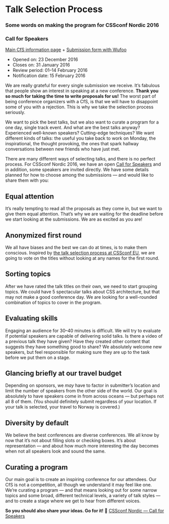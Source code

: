 # Talk Selection Process
### Some words on making the program for CSSconf Nordic 2016

### Call for Speakers

[Main CfS information page](http://cssconf.no/call-for-speakers) + [Submission form with Wufoo](https://cssconfno.wufoo.eu/forms/call-for-speakers/)

* Opened on: 23 December 2016
* Closes on: 31 January 2016
* Review period: 01–14 February 2016
* Notification date: 15 February 2016

We are really grateful for every single submission we receive. It’s fabulous that people show an interest in speaking at a new conference. **Thank you so much for taking the time to write proposals for us!** The worst part of being conference organizers with a CfS, is that we will have to disappoint some of you with a rejection. This is why we take the selection process seriously.

We want to pick the best talks, but we also want to curate a program for a one day, single track event. And what are the best talks anyway? Experienced well-known speakers? Cutting-edge techniques? We want different kinds of talks: the useful you take back to work on Monday, the inspirational, the thought provoking, the ones that spark hallway conversations between new friends who have just met.

There are many different ways of selecting talks, and there is no perfect process. For CSSconf Nordic 2016, we have an open [Call for Speakers](http://cssconf.no/call-for-speakers) and in addition, some speakers are invited directly. We have some details planned for how to choose among the submissions — and would like to share them with you:

## Equal attention
It’s really tempting to read all the proposals as they come in, but we want to give them equal attention. That’s why we are waiting for the deadline before we start looking at the submissions. We are as excited as you are!

## Anonymized first round
We all have biases and the best we can do at times, is to make them conscious. Inspired by [the talk selection process at CSSconf EU](http://blog.cssconf.eu/2015/08/15/a-talk-selection-process-explained/), we are going to vote on the titles without looking at any names for the first round.

## Sorting topics
After we have rated the talk titles on their own, we need to start grouping topics. We could have 5 spectacular talks about CSS architecture, but that may not make a good conference day. We are looking for a well-rounded combination of topics to cover in the program.

## Evaluating skills
Engaging an audience for 30–40 minutes is difficult. We will try to evaluate if potential speakers are capable of delivering solid talks. Is there a video of a previous talk they have given? Have they created other content that suggests they have something good to share? We absolutely welcome new speakers, but feel responsible for making sure they are up to the task before we put them on a stage.

## Glancing briefly at our travel budget
Depending on sponsors, we *may* have to factor in submitter’s location and limit the number of speakers from the other side of the world. Our goal is absolutely to have speakers come in from across oceans — but perhaps not all 8 of them. (You should definitely submit regardless of your location. If your talk is selected, your travel to Norway is covered.)

## Diversity by default
We believe the best conferences are diverse conferences. We all know by now that it’s not about filling slots or checking boxes. It’s about representation — and about how much more interesting the day becomes when not all speakers look and sound the same.

## Curating a program
Our main goal is to create an inspiring conference for our attendees. Our CfS is not a competition, all though we understand it may feel like one. We’re curating a program — and that means looking out for some narrow topics and some broad, different technical levels, a variety of talk styles — and to create a stage where we get to hear from different voices.

**So you should also share your ideas. Go for it!** 🚀 [CSSconf Nordic — Call for Speakers](http://cssconf.no/call-for-speakers)
